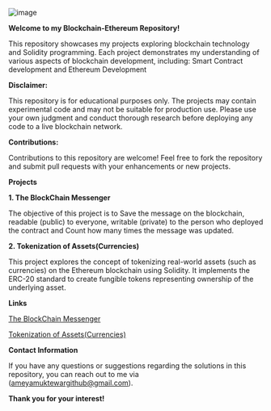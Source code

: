 ![image](https://encrypted-tbn0.gstatic.com/images?q=tbn:ANd9GcTWktLACEr9lF60l9Rkhe0oTtgxSSvVIFR6lQ&usqp=CAU)

**Welcome to my Blockchain-Ethereum Repository!**

This repository showcases my projects exploring blockchain technology and Solidity programming. Each project demonstrates my understanding of various aspects of blockchain 
development, including: Smart Contract development and Ethereum Development

**Disclaimer:**

This repository is for educational purposes only. The projects may contain experimental code and may not be suitable for production use. Please use your own judgment and 
conduct thorough research before deploying any code to a live blockchain network.

**Contributions:**

Contributions to this repository are welcome! Feel free to fork the repository and submit pull requests with your enhancements or new projects.

**Projects**

**1. The BlockChain Messenger** 

The objective of this project is to Save the message on the blockchain, readable (public) to everyone, writable (private) to the person who deployed the contract and
Count how many times the message was updated.

**2. Tokenization of Assets(Currencies)**

This project explores the concept of tokenizing real-world assets (such as currencies) on the Ethereum blockchain using Solidity. It implements the ERC-20 standard to create fungible tokens representing ownership of the underlying asset.

**Links**

[The BlockChain Messenger](https://github.com/Ameya-2003/BlockChain/blob/main/Projects/The%20BlockChain%20Messenger.sol)

[Tokenization of Assets(Currencies)]()

**Contact Information**

If you have any questions or suggestions regarding the solutions in this repository, you can reach out to me via (ameyamuktewargithub@gmail.com).

**Thank you for your interest!**
